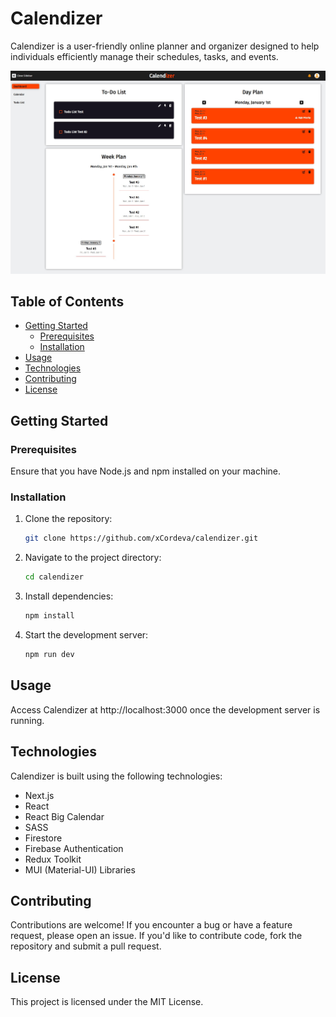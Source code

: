 # Calendizer

Calendizer is a user-friendly online planner and organizer designed to help individuals efficiently manage their schedules, tasks, and events.

![](./Dashboard-Screenshot.jpg)

## Table of Contents

- [Getting Started](#getting-started)
  - [Prerequisites](#prerequisites)
  - [Installation](#installation)
- [Usage](#usage)
- [Technologies](#technologies)
- [Contributing](#contributing)
- [License](#license)

## Getting Started

### Prerequisites

Ensure that you have Node.js and npm installed on your machine.

### Installation

1. Clone the repository:

   ```bash
   git clone https://github.com/xCordeva/calendizer.git
   ```

2. Navigate to the project directory:

   ```bash
   cd calendizer
   ```

3. Install dependencies:

   ```bash
   npm install
   ```

4. Start the development server:

   ```bash
   npm run dev
   ```

## Usage

Access Calendizer at http://localhost:3000 once the development server is running.

## Technologies

Calendizer is built using the following technologies:

- Next.js
- React
- React Big Calendar
- SASS
- Firestore
- Firebase Authentication
- Redux Toolkit
- MUI (Material-UI) Libraries

## Contributing

Contributions are welcome! If you encounter a bug or have a feature request, please open an issue. If you'd like to contribute code, fork the repository and submit a pull request.

## License

This project is licensed under the MIT License.
